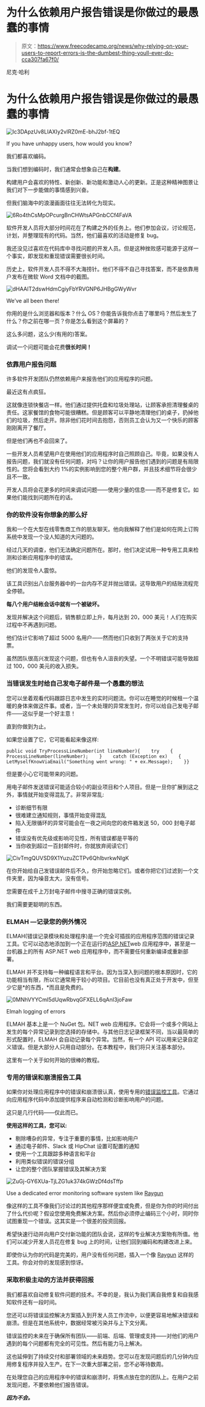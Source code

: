 # 为什么依赖用户报告错误是你做过的最愚蠢的事情

> 原文：<https://www.freecodecamp.org/news/why-relying-on-your-users-to-report-errors-is-the-dumbest-thing-youll-ever-do-cca307fa67f0/>

尼克·哈利

# 为什么依赖用户报告错误是你做过的最愚蠢的事情

![Ic3DApzUv8LIAXIy2vlRZ0mE-bhJ2bf-1tEQ](img/1d6a792dcbb3c16163ae38409f9e9ae3.png)

If you have unhappy users, how would you know?

我们都喜欢编码。

当我们想到编码时，我们通常会想象自己在**构建**。

构建用户会喜欢的特性、新创新、新功能和激动人心的更新。正是这种精神图景让我们对下一步能做的事情感到兴奋。

但我们脑海中的浪漫画面往往无法转化为现实。

![6Ro4thCsMpOPcurgBnCHWtsAPGnbCCf4FaVA](img/67aa61e846944b24617a639e6f32add8.png)

软件开发人员将大部分时间花在了构建之外的任务上。他们参加会议，讨论规范，计划，并整理现有的代码。当然，他们最喜欢的活动是修复 bug。

我还没见过喜欢在代码库中寻找问题的开发人员。但是这种挫败感可能源于这样一个事实，即发现和重现错误需要很长时间。

历史上，软件开发人员不得不大海捞针。他们不得不自己寻找答案，而不是依靠用户发布在微软 Word 文档中的截图。

![dHAAlT2dswHdmCgiyFbYRVGNP6JHBgGWyWvr](img/d6c489d818f5227496cc0e3459b8f95f.png)

We’ve all been there!

你用的是什么浏览器和版本？什么 OS？你能告诉我你点击了哪里吗？然后发生了什么？你之前在哪一页？你是怎么看到这个屏幕的？

这么多问题，这么少(有用的)答案。

调试一个问题可能会花费**很长时间！**

### 依靠用户报告问题

许多软件开发团队仍然依赖用户来报告他们的应用程序的问题。

最近这有点疯狂。

这就像连锁快餐店一样。他们通过提供托盘和垃圾处理站，让顾客承担清理餐桌的责任。这家餐馆的食物可能很糟糕。但是顾客可以平静地清理他们的桌子，扔掉他们的垃圾，然后走开。除非他们花时间去抱怨，否则员工会认为又一个快乐的顾客刚刚离开了餐厅。

但是他们再也不会回来了。

一些开发人员希望用户在使用他们的应用程序时自己照顾自己。毕竟，如果没有人报告问题，我们就没有任何问题，对吗？让你的用户报告他们遇到的问题是有局限性的。您将会看到大约 1%的实例影响到您的整个用户群，并且技术细节将会很少且不一致。

开发人员将会花更多的时间来调试问题——使用少量的信息——而不是修复它。如果他们能找到问题所在的话。

### 你的软件没有你想象的那么好

我和一个在大型在线零售商工作的朋友聊天。他向我解释了他们是如何在网上订购系统中发现一个没人知道的大问题的。

经过几天的调查，他们无法确定问题所在。那时，他们决定试用一种专用工具来检测和诊断应用程序中的错误。

他们的发现令人震惊。

该工具识别出八台服务器中的一台内存不足并抛出错误。这导致用户的结账流程完全停顿。

**每八个用户结帐会话中就有一个被破坏。**

发现并解决这个问题后，销售额立即上升，每月达到 20，000 美元！人们在购买过程中不再遇到问题。

他们估计它影响了超过 5000 名用户——然而他们只收到了两张关于它的支持票。

虽然团队很高兴发现这个问题，但也有令人沮丧的失望。一个不明错误可能导致超过 100，000 美元的收入损失。

### 当错误发生时给自己发电子邮件是一个愚蠢的想法

您可以坐着观看代码跟踪日志中发生的实时问题流。你可以在睡觉的时候租一个温暖的身体来做这件事。或者，当一个未处理的异常发生时，你可以给自己发电子邮件——这似乎是一个好主意！

直到你做到为止。

如果您设置了它，它可能看起来像这样:

```
public void TryProcessLineNumber(int lineNumber){    try    {        ProcessLineNumber(lineNumber);    }    catch (Exception ex)    {        LetMyselfKnowViaEmail("Something went wrong: " + ex.Message);    }}
```

但是要小心它可能带来的问题。

用电子邮件发送错误可能适合较小的副业项目和个人项目。但是一旦你扩展到这之外，事情就开始变得混乱了。非常非常乱:

*   诊断细节有限
*   很难建立通知规则，事情开始变得混乱
*   陷入无限循环的异常可能会在一夜之间向您的收件箱发送 50，000 封电子邮件
*   错误没有优先级或影响可见性，所有错误都是平等的
*   当你收到超过一百封邮件时，你就放弃阅读它们

![CivTmgQUVSD9X1YuzuZCTPv6QhIbvrkwNlgK](img/1012c120ae11011b51b43f89377ada5e.png)

在你开始给自己发错误邮件后不久，你开始忽略它们。或者你把它们过滤到一个文件夹里，因为噪音太大，没有信号。

您需要在成千上万封电子邮件中搜寻正确的错误实例。

我们需要更聪明的东西。

### ELMAH —记录您的例外情况

ELMAH(错误记录模块和处理程序)是一个完全可插拔的应用程序范围的错误记录工具。它可以动态地添加到一个正在运行的[ASP.NET](http://www.asp.net/)web 应用程序中，甚至是一台机器上的所有 ASP.NET web 应用程序中，而不需要任何重新编译或重新部署。

ELMAH 并不支持每一种编程语言和平台。因为当深入到问题的根本原因时，它的功能相当有限，所以它通常用于较小的项目。它目前也没有真正处于开发中，但至少它是*的东西，*而且是免费的。

![0MNhVYYCmI5dUqwRbvqGFXELL6qAnI3joFaw](img/997b4c25e5ae8955d6f5ac945afc94b0.png)

Elmah logging of errors

ELMAH 基本上是一个 NuGet 包。NET web 应用程序。它会将一个或多个网站上发生的每个异常记录到您选择的存储中。与其他日志记录框架不同，当以最简单的形式配置时，ELMAH 会自动记录每个异常。当然，有一个 API 可以用来记录自定义错误。但是大部分人只用自动部分。在本教程中，我们将只关注基本部分。

这里有一个关于如何开始的很棒的教程。

### 专用的错误和崩溃报告工具

如果你对处理应用程序中的错误和崩溃很认真，使用专用的[错误监控工具](https://raygun.com/)。它通过向应用程序代码中添加提供程序来自动检测和诊断影响用户的问题。

这只是几行代码——仅此而已。

**使用这样的工具，您可以:**

*   剔除嘈杂的异常，专注于重要的事情，比如影响用户
*   通过电子邮件、Slack 或 HipChat 设置可配置的通知
*   使用一个工具跟踪多种语言和平台
*   利用类似错误的错误分组
*   让您的整个团队掌握错误及其解决方案

![ZuGj-GY6XUa-TjLZG1uk374kGWzDf4dsTffp](img/49c20e2dd2797b03824f23fa674e30c8.png)

Use a dedicated error monitoring software system like [Raygun](https://raygun.com)

像这样的工具不像我们讨论过的其他程序那样便宜或免费，但是你为你的时间付出了什么代价呢？假设您使用免费解决方案。然后你必须停止编码三个小时，同时你试图重现一个错误。这其实是一个很差的投资回报。

希望快速行动并向用户交付新功能的团队会说，这样的专业解决方案物有所值。他们可以减少开发人员花在修复 bug 上的时间，让他们回到编码和构建改进上来。

即使你认为你的代码是完美的，用户没有任何问题，插入一个像 [Raygun](https://raygun.com/) 这样的工具。你会对你的发现感到惊讶。

### 采取积极主动的方法并获得回报

我们都喜欢自动修复软件问题的技术。不幸的是，我认为我们离自我修复和自我感知软件还有一段时间。

您还可以将错误监控解决方案插入到开发人员工作流中，以便更容易地解决错误和崩溃。但是在其他系统中，数据经常被污染并与上下文分离。

错误监控的未来在于确保所有团队——前端、后端、管理或支持——对他们的用户遇到的每个问题都有完全的可见性。然后有能力马上解决。

这也延伸到了持续交付和部署领域的未来趋势。您可以在发现问题后的几分钟内应用修复程序并投入生产。在下一次重大部署之前，您不必等待数周。

在处理您自己的应用程序中的错误和崩溃时，将焦点放在您的团队上。在用户之前发现问题，不要依赖他们报告错误。

***因为不会。***